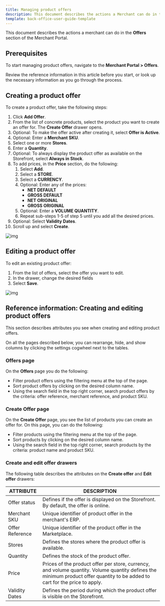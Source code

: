 ```yaml
---
title: Managing product offers
description: This document describes the actions a Merchant can do in the Offers section in the Merchant Portal.
template: back-office-user-guide-template
---
```


This document describes the actions a merchant can do in the **Offers** section of the Merchant Portal.

## Prerequisites

To start managing product offers, navigate to the **Merchant Portal&nbsp;<span aria-label="and then">></span> Offers**.

Review the reference information in this article before you start, or look up the necessary information as you go through the process.

## Creating a product offer

To create a product offer, take the following steps:
1. Click **Add Offer**.
2. From the list of concrete products, select the product you want to create an offer for.
  The **Create Offer** drawer opens.
3. Optional: To make the offer active after creating it, select **Offer is Active**.
4. Optional: Enter a **Merchant SKU**.
5. Select one or more **Stores**.
6. Enter a **Quantity**.
7. Optional: To always display the product offer as available on the Storefront, select **Always in Stock**.
8. To add prices, in the **Price** section, do the following:
    1. Select **Add**.
    2. Select a **STORE**.
    3. Select a **CURRENCY**.
    4. Optional: Enter any of the prices:
        * **NET DEFAULT**
        * **GROSS DEFAULT**
        * **NET ORIGINAL**
        * **GROSS ORIGINAL**
    5. Optional: Enter a **VOLUME QUANTITY**.
    6. Repeat sub-steps 1-5 of step 5 until you add all the desired prices.
9. Optional: Select **Validity Dates**.
10. Scroll up and select **Create**.

![img](https://spryker.s3.eu-central-1.amazonaws.com/docs/Marketplace/user+guides/Merchant+Portal+user+guides/Offers/creating-product-offers.gif)

## Editing a product offer

To edit an existing product offer:
1. From the list of offers, select the offer you want to edit.
2. In the drawer, change the desired fields
3. Select **Save**.

![img](https://spryker.s3.eu-central-1.amazonaws.com/docs/Marketplace/user+guides/Merchant+Portal+user+guides/Offers/edit-offers.gif)

## Reference information: Creating and editing product offers

This section describes attributes you see when creating and editing product offers.

On all the pages described below, you can rearrange, hide, and show columns by clicking the settings cogwheel next to the tables.

### Offers page

On the **Offers** page you do the following:
* Filter product offers using the filtering menu at the top of the page.
* Sort product offers by clicking on the desired column name.
* Using the search field in the top right corner, search product offers by the criteria: offer reference, merchant reference, and product SKU.

### Create Offer page

On the **Create Offer** page, you see the list of products you can create an offer for. On this page, you can do the following:
* Filter products using the filtering menu at the top of the page.
* Sort products by clicking on the desired column name.
* Using the search field in the top right corner, search products by the criteria: product name and product SKU.


### Create and edit offer drawers

The following table describes the attributes on the **Create offer** and **Edit offer** drawers:

| ATTRIBUTE     | DESCRIPTION |
| ------------- |  ------------- |
| Offer status | Defines if the offer is displayed on the Storefront. By default, the offer is online. |
| Merchant SKU     | Unique identifier of product offer in the merchant's ERP.              |
| Offer Reference  | Unique identifier of the product offer in the Marketplace. |
| Stores           | Defines the stores where the product offer is available.      |
| Quantity            | Defines the stock of the product offer.                     |
| Price            | Prices of the product offer per store, currency, and volume quantity. Volume quantity defines the minimum product offer quantity to be added to cart for the price to apply. |
| Validity Dates   | Defines the period during which the product offer is visible on the Storefront. |
